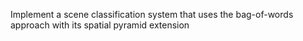 Implement a scene classification system that uses the bag-of-words approach with its spatial pyramid extension
